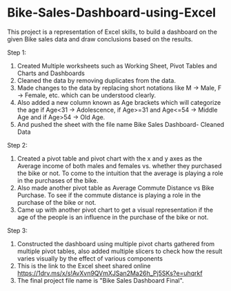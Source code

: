 # Bike-Sales-Dashboard-using-Excel
This project is a representation of Excel skills, to build a dashboard on the given Bike sales data and draw conclusions based on the results. 

Step 1: 
1. Created Multiple worksheets such as Working Sheet, Pivot Tables and Charts and Dashboards
2. Cleaned the data by removing duplicates from the data.
3. Made changes to the data by replacing short notations like M -> Male, F -> Female, etc. which can be understood clearly.
4. Also added a new column known as Age brackets which will categorize the age if Age<31 -> Adolescence, if Age>=31 and Age<=54 -> Middle Age and if Age>54 -> Old Age.
5. And pushed the sheet with the file name Bike Sales Dashboard- Cleaned Data

Step 2:
1. Created a pivot table and pivot chart with the x and y axes as the Average income of both males and females vs. whether they purchased the bike or not. To come to the intuition that the average is playing a role in the purchases of the bike.
2. Also made another pivot table as Average Commute Distance vs Bike Purchase. To see if the commute distance is playing a role in the purchase of the bike or not.
3. Came up with another pivot chart to get a visual representation if the age of the people is an influence in the purchase of the bike or not.

Step 3:
1. Constructed the dashboard using multiple pivot charts gathered from multiple pivot tables, also added multiple slicers to check how the result varies visually by the effect of various components
2. This is the link to the Excel sheet shared online https://1drv.ms/x/s!AvXvn9QVmXJSan2Ma26h_Pj5SKs?e=uhqrkf
3. The final project file name is "Bike Sales Dashboard Final".
